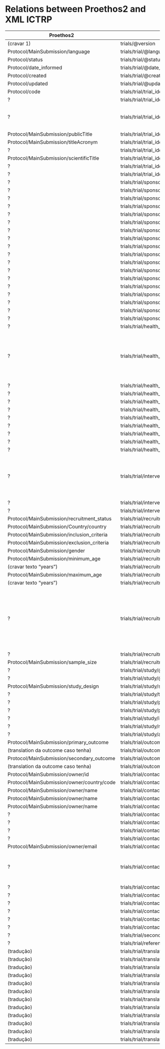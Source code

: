 Relations between Proethos2 and XML ICTRP
=========================================


| Proethos2                                  | REBEC                                                             | Obs                                                                                            | Migrado |
|--------------------------------------------|-------------------------------------------------------------------|------------------------------------------------------------------------------------------------| --------|
| (cravar 1)                                 | trials/@version                                                   |                                                                                                | sim     |
| Protocol/MainSubmission/language           | trials/trial/@language                                            |                                                                                                | sim     |
| Protocol/status                            | trials/trial/@status                                              |                                                                                                | sim     |
| Protocol/date_informed                     | trials/trial/@date_registration                                   |                                                                                                | sim     |
| Protocol/created                           | trials/trial/@created                                             |                                                                                                | sim     |
| Protocol/updated                           | trials/trial/@updated                                             |                                                                                                | sim     |
| Protocol/code                              | trials/trial/trial_identification/trial_id                        |                                                                                                | sim     |
| ?                                          | trials/trial/trial_identification/utrn_number                     |                                                                                                | -       |
| ?                                          | trials/trial/trial_identification/reg_name                        | Creio que possa ser o prefixo da instituição                                                   | -       |
| Protocol/MainSubmission/publicTitle        | trials/trial/trial_identification/public_title                    |                                                                                                | sim     |
| Protocol/MainSubmission/titleAcronym       | trials/trial/trial_identification/acronym                         |                                                                                                | sim     |
| ?                                          | trials/trial/trial_identification/acronym_expansion               |                                                                                                | -       |
| Protocol/MainSubmission/scientificTitle    | trials/trial/trial_identification/scientific_title                |                                                                                                | sim     |
| ?                                          | trials/trial/trial_identification/scientific_acronym              |                                                                                                | -       |
| ?                                          | trials/trial/trial_identification/scientific_acronym_expansion    |                                                                                                | -       |
| ?                                          | trials/trial/sponsors_and_support/primary_sponsor/@country_code   |                                                                                                | -       |
| ?                                          | trials/trial/sponsors_and_support/primary_sponsor/@type           |                                                                                                | -       |
| ?                                          | trials/trial/sponsors_and_support/primary_sponsor/name            |                                                                                                | -       |
| ?                                          | trials/trial/sponsors_and_support/primary_sponsor/address         |                                                                                                | -       |
| ?                                          | trials/trial/sponsors_and_support/primary_sponsor/state           |                                                                                                | -       |
| ?                                          | trials/trial/sponsors_and_support/primary_sponsor/city            |                                                                                                | -       |
| ?                                          | trials/trial/sponsors_and_support/secondary_sponsor/@country_code |                                                                                                | -       |
| ?                                          | trials/trial/sponsors_and_support/secondary_sponsor/@type         |                                                                                                | -       |
| ?                                          | trials/trial/sponsors_and_support/secondary_sponsor/name          |                                                                                                | -       |
| ?                                          | trials/trial/sponsors_and_support/secondary_sponsor/address       |                                                                                                | -       |
| ?                                          | trials/trial/sponsors_and_support/secondary_sponsor/state         |                                                                                                | -       |
| ?                                          | trials/trial/sponsors_and_support/secondary_sponsor/city          |                                                                                                | -       |
| ?                                          | trials/trial/sponsors_and_support/source_support/@country_code    |                                                                                                | -       |
| ?                                          | trials/trial/sponsors_and_support/source_support/@type            |                                                                                                | -       |
| ?                                          | trials/trial/sponsors_and_support/source_support/name             |                                                                                                | -       |
| ?                                          | trials/trial/sponsors_and_support/source_support/address          |                                                                                                | -       |
| ?                                          | trials/trial/sponsors_and_support/source_support/state            |                                                                                                | -       |
| ?                                          | trials/trial/sponsors_and_support/source_support/city             |                                                                                                | -       |
| ?                                          | trials/trial/health_conditions/hc_code/@vocabulary                | Decs                                                                                           | -       |
| ?                                          | trials/trial/health_conditions/hc_code/@version                   | Temos um campo full text para health conditions não sei como aplicar aqui                      | -       |
| ?                                          | trials/trial/health_conditions/hc_code/@code                      |                                                                                                | -       |
| ?                                          | trials/trial/health_conditions/hc_code/text                       |                                                                                                | -       |
| ?                                          | trials/trial/health_conditions/hc_code/text_translation           |                                                                                                | -       |
| ?                                          | trials/trial/health_conditions/keyword/@vocabulary                |                                                                                                | -       |
| ?                                          | trials/trial/health_conditions/keyword/@version                   |                                                                                                | -       |
| ?                                          | trials/trial/health_conditions/keyword/@code                      |                                                                                                | -       |
| ?                                          | trials/trial/health_conditions/keyword/text                       |                                                                                                | -       |
| ?                                          | trials/trial/health_conditions/keyword/text_translation           |                                                                                                | -       |
| ?                                          | trials/trial/health_conditions/freetext                           |                                                                                                | -       |
| ?                                          | trials/trial/interventions/i_code/@value                          | Temos um campo full text para interventions não sei como aplicar aqui                          | -       |
| ?                                          | trials/trial/interventions/keyword                                |                                                                                                | -       |
| ?                                          | trials/trial/interventions/freetext                               |                                                                                                | -       |
| Protocol/MainSubmission/recruitment_status | trials/trial/recruitment/@status                                  |                                                                                                | sim     |
| Protocol/MainSubmission/Country/country    | trials/trial/recruitment/recruitment_country/@value               |                                                                                                | sim     |
| Protocol/MainSubmission/inclusion_criteria | trials/trial/recruitment/inclusion_criteria                       |                                                                                                | sim     |
| Protocol/MainSubmission/exclusion_criteria | trials/trial/recruitment/exclusion_criteria                       |                                                                                                | sim     |
| Protocol/MainSubmission/gender             | trials/trial/recruitment/gender/@value                            |                                                                                                | sim     |
| Protocol/MainSubmission/minimum_age        | trials/trial/recruitment/agemin/@value                            |                                                                                                | sim     |
| (cravar texto “years”)                     | trials/trial/recruitment/agemin/@unit                             |                                                                                                | sim     |
| Protocol/MainSubmission/maximum_age        | trials/trial/recruitment/agemax/@value                            |                                                                                                | sim     |
| (cravar texto “years”)                     | trials/trial/recruitment/agemax/@unit                             |                                                                                                | sim     |
| ?                                          | trials/trial/recruitment/date_enrolment_actual/@start             | Não sei como proceder neste e no próximo campo pois no nosso sistema só temos a data de início | -       |
| ?                                          | trials/trial/recruitment/date_enrolment_actual/@end               |                                                                                                | -       |
| Protocol/MainSubmission/sample_size        | trials/trial/recruitment/target_size/@value                       |                                                                                                | sim     |
| ?                                          | trials/trial/study/@expanded_access_program                       |                                                                                                | -       |
| ?                                          | trials/trial/study/@number_of_arms                                |                                                                                                | -       |
| Protocol/MainSubmission/study_design       | trials/trial/study/study_design                                   |                                                                                                | sim     |
| ?                                          | trials/trial/study/type/@value                                    |                                                                                                | -       |
| ?                                          | trials/trial/study/phase/@value                                   |                                                                                                | -       |
| ?                                          | trials/trial/study/purpose/@value                                 |                                                                                                | -       |
| ?                                          | trials/trial/study/intervention_assignment/@value                 |                                                                                                | -       |
| ?                                          | trials/trial/study/masking/@value                                 |                                                                                                | -       |
| ?                                          | trials/trial/study/allocation/@value                              |                                                                                                | -       |
| Protocol/MainSubmission/primary_outcome    | trials/trial/outcomes/primary_outcome/@value                      |                                                                                                | sim     |
| (translation da outcome caso tenha)        | trials/trial/outcomes/primary_outcome/outcome_translation         |                                                                                                | **não** |
| Protocol/MainSubmission/secondary_outcome  | trials/trial/outcomes/secondary_outcome/@value                    |                                                                                                | sim     |
| (translation da outcome caso tenha)        | trials/trial/outcomes/secondary_outcome/outcome_translation       |                                                                                                | **não** |
| Protocol/MainSubmission/owner/id           | trials/trial/contacts/person/@pid                                 |                                                                                                | sim     |
| Protocol/MainSubmission/owner/country/code | trials/trial/contacts/person/@country_code                        |                                                                                                | sim     |
| Protocol/MainSubmission/owner/name         | trials/trial/contacts/person/firstname                            | Splitar field                                                                                  | sim     |
| Protocol/MainSubmission/owner/name         | trials/trial/contacts/person/middlename                           | Splitar field                                                                                  | sim     |
| Protocol/MainSubmission/owner/name         | trials/trial/contacts/person/lastname                             | Splitar field                                                                                  | sim     |
| ?                                          | trials/trial/contacts/person/address                              |                                                                                                | -       |
| ?                                          | trials/trial/contacts/person/city                                 |                                                                                                | -       |
| ?                                          | trials/trial/contacts/person/zip                                  |                                                                                                | -       |
| ?                                          | trials/trial/contacts/person/telephone                            |                                                                                                | -       |
| Protocol/MainSubmission/owner/email        | trials/trial/contacts/person/email                                |                                                                                                | sim     |
| ?                                          | trials/trial/contacts/person/affiliation/@country_code            | Imagino que sejam informações dos institutos                                                   | -       |
| ?                                          | trials/trial/contacts/person/affiliation/@type                    |                                                                                                | -       |
| ?                                          | trials/trial/contacts/person/affiliation/name                     |                                                                                                | -       |
| ?                                          | trials/trial/contacts/person/affiliation/address                  |                                                                                                | -       |
| ?                                          | trials/trial/contacts/public_contact/@person                      |                                                                                                | -       |
| ?                                          | trials/trial/contacts/scientific_contact/@person                  |                                                                                                | -       |
| ?                                          | trials/trial/contacts/site_contact/@person                        |                                                                                                | -       |
| ?                                          | trials/trial/secondary_ids/secondary_id                           |                                                                                                | -       |
| ?                                          | trials/trial/references/link/@url                                 |                                                                                                | -       |
| (tradução)                                 | trials/trial/translation/@lang                                    |                                                                                                | **não** |
| (tradução)                                 | trials/trial/translation/public_title                             |                                                                                                | **não** |
| (tradução)                                 | trials/trial/translation/acronym                                  |                                                                                                | **não** |
| (tradução)                                 | trials/trial/translation/acronym_expansion                        |                                                                                                | **não** |
| (tradução)                                 | trials/trial/translation/scientific_title                         |                                                                                                | **não** |
| (tradução)                                 | trials/trial/translation/scientific_acronym                       |                                                                                                | **não** |
| (tradução)                                 | trials/trial/translation/scientific_acronym_expansion             |                                                                                                | **não** |
| (tradução)                                 | trials/trial/translation/hc_freetext                              |                                                                                                | **não** |
| (tradução)                                 | trials/trial/translation/i_freetext                               |                                                                                                | **não** |
| (tradução)                                 | trials/trial/translation/inclusion_criteria                       |                                                                                                | **não** |
| (tradução)                                 | trials/trial/translation/exclusion_criteria                       |                                                                                                | **não** |
| (tradução)                                 | trials/trial/translation/study_design                             |                                                                                                | **não** |
